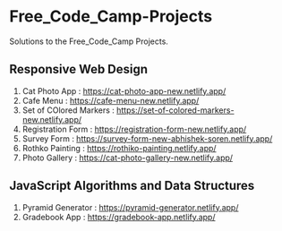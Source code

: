 # Free_Code_Camp-Projects

Solutions to the Free_Code_Camp Projects.

## Responsive Web Design

1. Cat Photo App : https://cat-photo-app-new.netlify.app/
2. Cafe Menu : https://cafe-menu-new.netlify.app/
3. Set of COlored Markers : https://set-of-colored-markers-new.netlify.app/
4. Registration Form : https://registration-form-new.netlify.app/
5. Survey Form : https://survey-form-new-abhishek-soren.netlify.app/
6. Rothko Painting : https://rothiko-painting.netlify.app/
7. Photo Gallery : https://cat-photo-gallery-new.netlify.app/

## JavaScript Algorithms and Data Structures

1. Pyramid Generator : https://pyramid-generator.netlify.app/
2. Gradebook App : https://gradebook-app.netlify.app/

